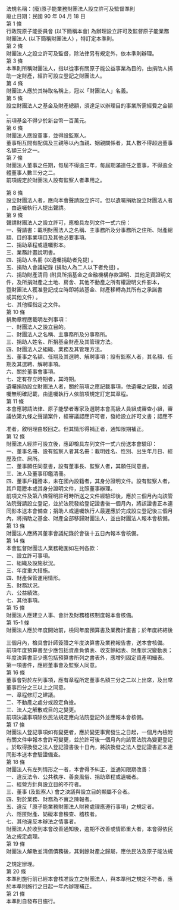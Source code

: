 法規名稱：(廢)原子能業務財團法人設立許可及監督準則  
廢止日期：民國 90 年 04 月 18 日  
第 1 條  
行政院原子能委員會 (以下簡稱本會) 為辦理設立許可及監督原子能業務  
財團法人 (以下簡稱財團法人) ，特訂定本準則。  
第 2 條  
財團法人之設立許可及監督，除法律另有規定外，依本準則辦理。  
第 3 條  
本準則所稱財團法人，指以從事有關原子能公益事業為目的，由捐助人捐  
助一定財產，經許可設立登記之財團法人。  
第 4 條  
財團法人應於其特取名稱上，冠以「財團法人」名義。  
第 5 條  
設立財團法人之基金及財產總額，須達足以辦理目的事業所需經費之金額  
。  
前項基金不得少於新台幣一百萬元。  
第 6 條  
財團法人應設董事，並得設監察人。  
董事相互間有配偶及三親等以內血親、姻親關係者，其人數不得超過董事  
名額三分之一。  
第 7 條  
財團法人董事之任期，每屆不得逾三年，每屆期滿連任之董事，不得逾全  
體董事人數三分之二。  
前項規定於財團法人設有監察人者準用之。  


第 8 條  
設立財團法人者，應向本會聲請設立許可。但以遺囑捐助設立財團法人者  
，由遺囑執行人提出聲請。  
第 9 條  
聲請財團法人之設立許可，應檢具左列文件一式六份：  
一、聲請書：載明財團法人之名稱、主事務所及分事務所之住所、財產總  
額、目的事業項目及其他必要事項。  
二、捐助章程或遺囑影本。  
三、業務計畫說明書。  
四、捐助人名冊 (以遺囑捐助者免提) 。  
五、捐助人會議紀錄 (捐助人為二人以下者免提) 。  
六、捐助財產清冊 (附具所捐基金之金融機構存款證明、其他足資證明文  
件，及所捐財產之土地、房舍、其他不動產之所有權證明文件影本，  
暨財團法人獲准登記成立時即將該基金、財產移轉為其所有之承諾書  
或其他文件) 。  
七、其他經指定之文件。  
第 10 條  
捐助章程應載明左列事項：  
一、財團法人之設立目的。  
二、財團法人之名稱、主事務所及分事務所。  
三、捐助人姓名、所捐基金財產及其管理方法。  
四、財團法人之組織、業務及其管理方法。  
五、董事之名額、任期及其選聘、解聘事項；設有監察人者，其名額、任  
期及其選聘、解聘事項。  
六、關於董事會事項。  
七、定有存立時期者，其時期。  
遺囑捐助設立財團法人者，關於前項之應記載事項，依遺囑之記載，如遺  
囑無明確記載，由遺囑執行人依前項規定訂定其章程。  
第 11 條  
本會應聘請法律、原子能學者專家及選聘本會高級人員組成審查小組，審  
議依第九條之聲請案件，經審議認應許可者，發給設立許可文書；認應不  


准者，敘明理由駁回之。但其情形得補正者，通知限期補正。  
第 12 條  
財團法人經許可設立後，應即檢具左列文件一式六份送本會驗印：  
一、董事名冊、設有監察人者其名冊：載明姓名、性別、出生年月日、經  
歷及住、居所。  
二、董事願任同意書，設有董事長、監察人者，其願任同意書。  
三、法人及董事印鑑清冊。  
四、董事戶籍謄本，未在國內設籍者，其身分證明文件。設有監察人者，  
其戶籍謄本或其身分證明文件，比照董事辦理。  
前項文件及第八條聲明許可時所送之文件經驗印後，應於三個月內向該管  
法院聲請設立登記，並於法院發給登記證書後一個月內，將該證書正本連  
同影本送本會備查；捐助人或遺囑執行人最遲應於完成設立登記後三個月  
內，將捐助之基金、財產全部移歸財團法人，並由財團法人報本會核備。  
第 13 條  
財團法人應將其董事會議紀錄於會後十五日內報本會核備。  
第 14 條  
本會監督財團法人業務範圍如左列各款：  
一、設立許可事項。  
二、組織及設施狀況。  
三、年度重大措施。  
四、財產保管運用情形。  
五、財務狀況。  
六、公益績效。  
七、其他事項。  
第 15 條  
財團法人應建立人事、會計及財務稽核制度報本會核備。  
第 15-1 條  
財團法人應於年度開始前，檢同年度預算書及業務計畫書；於年度終結後  


三個月內，檢具會計師簽證之年度決算書及業務報告書，送本會核備。  
前項年度預算書至少應包括資產負債表、收支餘絀表、財產狀況變動表；  
年度決算書至少應包括預算書所列之書表外，應增列固定資產明細表。  
第一項書件，應經董事會及監察人同意。  
第 16 條  
董事會對於左列事項，應有章程所定董事名額三分之二以上出席，及出席  
董事四分之三以上之同意。  
一、章程修訂之建議。  
二、不動產之處分或設定負擔。  
三、法人之解散或目的之變更。  
前項決議事項除依民法規定應向法院登記外並應報本會核備。  
第 17 條  
財團法人登記事項如有變更者，應於變更事實發生之日起，一個月內檢附  
有關文件申報本會許可變更，並於許可後一個月內向該管法院為變更登記  
。於取得換發之法人登記證書後十日內，將該換發之法人登記證書正本連  
同影本送本會驗證備查。  
第 18 條  
財團法人有左列情形之一者，本會得予糾正，並通知限期改善：  
一、違反法令、公共秩序、善良風俗、捐助章程或遺囑者。  
二、經營方針與設立目的不符者。  
三、董事 (及監察人) 會之決議與設立目的顯屬不合者。  
四、對於業務、財務為不實之陳報者。  
五、違反「原子能業務財團法人財務處理應遵行事項」之規定者。  
六、隱匿財產、妨礙本會檢查、稽核者。  
七、其他違反本辦法之情事者。  
財團法人於收到本會改善通知後，逾期不改善或情節重大者，本會得依民  
法之規定處理。  
第 19 條  
財團法人解散並清償債務後，其剩餘財產之歸屬，應依民法及原子能法規  


之規定辦理。  
第 20 條  
本準則施行前已經本會核准設立之財團法人，與本準則之規定不符者，應  
於本準則施行之日起一年內辦理補正。  
第 21 條  
本準則自發布日施行。  


